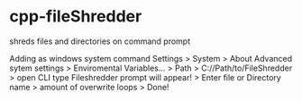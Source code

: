 # cpp-fileShredder
shreds files and directories on command prompt 

Adding as windows system command
Settings > System > About Advanced sytem settings > Enviromental Variables... > Path > C://Path/to/FileShredder > open CLI type Fileshredder prompt will appear! > Enter file or Directory name > amount of overwrite loops > Done!
 
